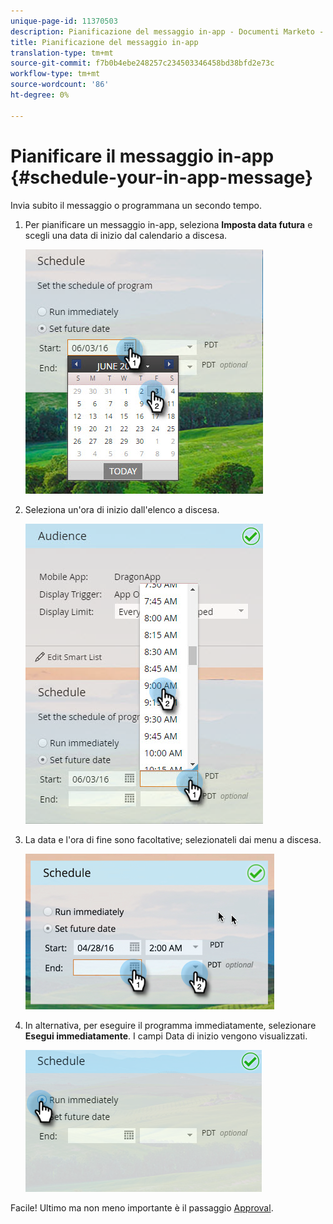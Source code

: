 ```yaml
---
unique-page-id: 11370503
description: Pianificazione del messaggio in-app - Documenti Marketo - Documentazione prodotto
title: Pianificazione del messaggio in-app
translation-type: tm+mt
source-git-commit: f7b0b4ebe248257c234503346458bd38bfd2e73c
workflow-type: tm+mt
source-wordcount: '86'
ht-degree: 0%

---
```



# Pianificare il messaggio in-app {#schedule-your-in-app-message}

Invia subito il messaggio o programmana un secondo tempo.

1. Per pianificare un messaggio in-app, seleziona **Imposta data futura** e scegli una data di inizio dal calendario a discesa.

   ![](assets/schedule-your-in-app-message-1.png)

1. Seleziona un&#39;ora di inizio dall&#39;elenco a discesa.

   ![](assets/schedule-your-in-app-message-2.png)

1. La data e l&#39;ora di fine sono facoltative; selezionateli dai menu a discesa.

   ![](assets/schedule-your-in-app-message-3.png)

1. In alternativa, per eseguire il programma immediatamente, selezionare **Esegui immediatamente**. I campi Data di inizio vengono visualizzati.

   ![](assets/schedule-your-in-app-message-4.png)

Facile! Ultimo ma non meno importante è il passaggio [Approval](approve-your-in-app-message.md).

